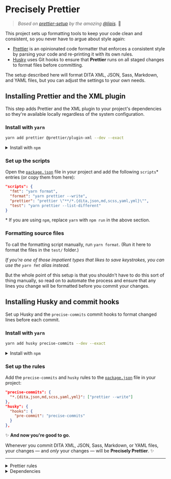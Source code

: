 # Precisely Prettier

> _Based on [prettier-setup](https://github.com/lipis/prettier-setup) by the amazing [@lipis](https://github.com/lipis)._ 🙏

This project sets up formatting tools to keep your code clean and consistent, so you never have to argue about style again:

- [Prettier](https://prettier.io) is an opinionated code formatter that enforces a consistent style by parsing your code and re-printing it with its own rules.
- [Husky](https://github.com/typicode/husky) uses Git hooks to ensure that **Prettier** runs on all staged changes to format files before committing.

The setup described here will format DITA XML, JSON, Sass, Markdown, and YAML files, but you can adjust the settings to your own needs.

## Installing Prettier and the XML plugin

This step adds Prettier and the XML plugin to your project's dependencies so they're available locally regardless of the system configuration.

### Install with `yarn`

```bash
yarn add prettier @prettier/plugin-xml --dev --exact
```

<details>
<summary>Install with <code>npm</code></summary>

```bash
npm install prettier @prettier/plugin-xml --save-dev --save-exact
```

</details>

### Set up the scripts

Open the [`package.json`](/package.json) file in your project and add the following `scripts`\* entries (or copy them from here):

```json
"scripts": {
  "fmt": "yarn format",
  "format": "yarn prettier --write",
  "prettier": "prettier \"**/*.{dita,json,md,scss,yaml,yml}\"",
  "test": "yarn prettier --list-different"
}
```

\* If you are using `npm`, replace `yarn` with `npm run` in the above section.

### Formatting source files

To call the formatting script manually, run `yarn format`. (Run it here to format the files in the `test/` folder.)

_If you're one of those impatient types that likes to save keystrokes, you can use the `yarn fmt` alias instead._

But the whole point of this setup is that you shouldn't have to do this sort of thing manually, so read on to automate the process and ensure that any lines you change will be formatted before you commit your changes.

## Installing Husky and commit hooks

Set up Husky and the `precise-commits` commit hooks to format changed lines before each commit.

### Install with `yarn`

```bash
yarn add husky precise-commits --dev --exact
```

<details>
<summary>Install with <code>npm</code></summary>

```bash
npm install husky precise-commits --save-dev --save-exact
```

</details>

### Set up the rules

Add the `precise-commits` and `husky` rules to the [`package.json`](/package.json) file in your project:

```json
"precise-commits": {
  "*.{dita,json,md,scss,yaml,yml}": ["prettier --write"]
},
"husky": {
  "hooks": {
    "pre-commit": "precise-commits"
  }
},
```

✨ **And now you're good to go.**

Whenever you commit DITA XML, JSON, Sass, Markdown, or YAML files, your changes — and _only_ your changes — will be **Precisely Prettier**. ✨

---

<details>
<summary>Prettier rules</summary>

This project defines the following settings in the [`.prettierrc.json`](/.prettierrc.json) file. You can adjust these values according to your own preferences.

| Rule                                                                                                              | Value\*     |
| ----------------------------------------------------------------------------------------------------------------- | ----------- |
| [`arrowParens`](https://prettier.io/docs/en/options.html#arrow-function-parentheses)                              | `avoid`     |
| [`bracketSpacing`](https://prettier.io/docs/en/options.html#bracket-spacing)                                      | **`false`** |
| [`endOfLine`](https://prettier.io/docs/en/options.html#end-of-line)                                               | **`lf`**    |
| [`htmlWhitespaceSensitivity`](https://prettier.io/docs/en/options.html#html-whitespace-sensitivity)               | `css`       |
| [`jsxBracketSameLine`](https://prettier.io/docs/en/options.html#jsx-brackets)                                     | `false`     |
| [`printWidth`](https://prettier.io/docs/en/options.html#print-width)                                              | `80`        |
| [`proseWrap`](https://prettier.io/docs/en/options.html#prose-wrap)                                                | `preserve`  |
| [`requirePragma`](https://prettier.io/docs/en/options.html#require-pragma)                                        | `false`     |
| [`semi`](https://prettier.io/docs/en/options.html#semicolons)                                                     | `true`      |
| [`singleQuote`](https://prettier.io/docs/en/options.html#quotes)                                                  | **`true`**  |
| [`tabWidth`](https://prettier.io/docs/en/options.html#tab-width)                                                  | `2`         |
| [`trailingComma`](https://prettier.io/docs/en/options.html#trailing-commas)                                       | **`all`**   |
| [`useTabs`](https://prettier.io/docs/en/options.html#tabs)                                                        | `false`     |
| [`vueIndentScriptAndStyle`](https://prettier.io/docs/en/options.html#vue-files-script-and-style-tags-indentation) | **`true`**  |
| [`xmlSelfClosingSpace`](https://github.com/prettier/plugin-xml#configuration)                                     | **`false`** |
| [`xmlWhitespaceSensitivity`](https://github.com/prettier/plugin-xml#configuration)                                | `strict`    |

\* Values in **bold** differ from the Prettier defaults.

</details>

<details>
<summary>Dependencies</summary>

- [husky](https://github.com/typicode/husky)
- [precise-commits](https://github.com/nrwl/precise-commits)
- [prettier](https://github.com/prettier/prettier)
- [@prettier/plugin-xml](https://github.com/prettier/plugin-xml)

</details>
